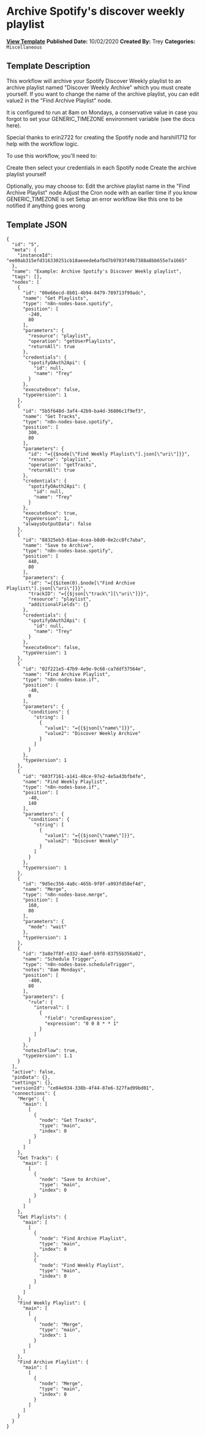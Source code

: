 # Archive Spotify's discover weekly playlist

**[View Template](https://n8n.io/workflows/697-/)**  **Published Date:** 10/02/2020  **Created By:** Trey  **Categories:** `Miscellaneous`  

## Template Description



This workflow will archive your Spotify Discover Weekly playlist to an archive playlist named "Discover Weekly Archive" which you must create yourself. If you want to change the name of the archive playlist, you can edit value2 in the "Find Archive Playlist" node.

It is configured to run at 8am on Mondays, a conservative value in case you forgot to set your GENERIC_TIMEZONE environment variable (see the docs here).

Special thanks to erin2722 for creating the Spotify node and harshil1712 for help with the workflow logic.

To use this workflow, you'll need to:

Create then select your credentials in each Spotify node
Create the archive playlist yourself

Optionally, you may choose to:
Edit the archive playlist name in the "Find Archive Playlist" node
Adjust the Cron node with an earlier time if you know GENERIC_TIMEZONE is set
Setup an error workflow like this one to be notified if anything goes wrong



## Template JSON

```
{
  "id": "5",
  "meta": {
    "instanceId": "ee00ab315efd316330251cb18aeeede6afbd7b9703f49b7388a8bb655e7a1665"
  },
  "name": "Example: Archive Spotify's Discover Weekly playlist",
  "tags": [],
  "nodes": [
    {
      "id": "00e66ecd-8b01-4b94-8479-789713f99adc",
      "name": "Get Playlists",
      "type": "n8n-nodes-base.spotify",
      "position": [
        -240,
        80
      ],
      "parameters": {
        "resource": "playlist",
        "operation": "getUserPlaylists",
        "returnAll": true
      },
      "credentials": {
        "spotifyOAuth2Api": {
          "id": null,
          "name": "Trey"
        }
      },
      "executeOnce": false,
      "typeVersion": 1
    },
    {
      "id": "5b5f648d-3af4-42b9-ba4d-36806c1f9ef3",
      "name": "Get Tracks",
      "type": "n8n-nodes-base.spotify",
      "position": [
        300,
        80
      ],
      "parameters": {
        "id": "={{$node[\"Find Weekly Playlist\"].json[\"uri\"]}}",
        "resource": "playlist",
        "operation": "getTracks",
        "returnAll": true
      },
      "credentials": {
        "spotifyOAuth2Api": {
          "id": null,
          "name": "Trey"
        }
      },
      "executeOnce": true,
      "typeVersion": 1,
      "alwaysOutputData": false
    },
    {
      "id": "88325eb3-01ae-4cea-b8d0-0e2cc8fc7aba",
      "name": "Save to Archive",
      "type": "n8n-nodes-base.spotify",
      "position": [
        440,
        80
      ],
      "parameters": {
        "id": "={{$item(0).$node[\"Find Archive Playlist\"].json[\"uri\"]}}",
        "trackID": "={{$json[\"track\"][\"uri\"]}}",
        "resource": "playlist",
        "additionalFields": {}
      },
      "credentials": {
        "spotifyOAuth2Api": {
          "id": null,
          "name": "Trey"
        }
      },
      "executeOnce": false,
      "typeVersion": 1
    },
    {
      "id": "02f221e5-47b9-4e9e-9c68-ca7ddf37564e",
      "name": "Find Archive Playlist",
      "type": "n8n-nodes-base.if",
      "position": [
        -40,
        0
      ],
      "parameters": {
        "conditions": {
          "string": [
            {
              "value1": "={{$json[\"name\"]}}",
              "value2": "Discover Weekly Archive"
            }
          ]
        }
      },
      "typeVersion": 1
    },
    {
      "id": "603f7161-a141-48ce-97e2-4e5a43bfb4fe",
      "name": "Find Weekly Playlist",
      "type": "n8n-nodes-base.if",
      "position": [
        -40,
        140
      ],
      "parameters": {
        "conditions": {
          "string": [
            {
              "value1": "={{$json[\"name\"]}}",
              "value2": "Discover Weekly"
            }
          ]
        }
      },
      "typeVersion": 1
    },
    {
      "id": "9d5ec356-4a8c-465b-9f0f-a993fd58ef4d",
      "name": "Merge",
      "type": "n8n-nodes-base.merge",
      "position": [
        160,
        80
      ],
      "parameters": {
        "mode": "wait"
      },
      "typeVersion": 1
    },
    {
      "id": "3a8e7f8f-e332-4aef-b9f8-83755b356a02",
      "name": "Schedule Trigger",
      "type": "n8n-nodes-base.scheduleTrigger",
      "notes": "8am Mondays",
      "position": [
        -400,
        80
      ],
      "parameters": {
        "rule": {
          "interval": [
            {
              "field": "cronExpression",
              "expression": "0 0 8 * * 1"
            }
          ]
        }
      },
      "notesInFlow": true,
      "typeVersion": 1.1
    }
  ],
  "active": false,
  "pinData": {},
  "settings": {},
  "versionId": "ce04e934-338b-4f44-87e6-327fad99bd01",
  "connections": {
    "Merge": {
      "main": [
        [
          {
            "node": "Get Tracks",
            "type": "main",
            "index": 0
          }
        ]
      ]
    },
    "Get Tracks": {
      "main": [
        [
          {
            "node": "Save to Archive",
            "type": "main",
            "index": 0
          }
        ]
      ]
    },
    "Get Playlists": {
      "main": [
        [
          {
            "node": "Find Archive Playlist",
            "type": "main",
            "index": 0
          },
          {
            "node": "Find Weekly Playlist",
            "type": "main",
            "index": 0
          }
        ]
      ]
    },
    "Find Weekly Playlist": {
      "main": [
        [
          {
            "node": "Merge",
            "type": "main",
            "index": 1
          }
        ]
      ]
    },
    "Find Archive Playlist": {
      "main": [
        [
          {
            "node": "Merge",
            "type": "main",
            "index": 0
          }
        ]
      ]
    }
  }
}
```
